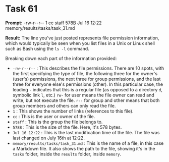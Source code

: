 # Task 61

**Prompt:** -rw-r--r--  1 cc  staff   578B Jul 16 12:22 memory/results/tasks/task_31.md

**Result:**
The line you've just posted represents file permission information, which would typically be seen when you list files in a Unix or Linux shell such as Bash using the `ls -l` command.

Breaking down each part of the information provided:

- `-rw-r--r--` : This describes the file permissions. There are 10 spots, with the first specifying the type of file, the following three for the owner's (user's) permissions, the next three for group permissions, and the last three for everyone else's permissions (other). In this particular case, the leading `-` indicates that this is a regular file (as opposed to a directory `d`, symbolic link `l`, etc.) `rw-` for user means the file owner can read and write, but not execute the file. `r--` for group and other means that both group members and others can only read the file.
- `1` : This shows the number of links (references to this file).
- `cc` : This is the user or owner of the file.
- `staff` : This is the group the file belongs to.
- `578B` : This is the size of the file. Here, it's 578 bytes.
- `Jul 16 12:22` : This is the last modification time of the file. The file was last changed on July 16th at 12:22.
- `memory/results/tasks/task_31.md` : This is the name of a file, in this case a Markdown file. It also shows the path to the file, showing it's in the `tasks` folder, inside the `results` folder, inside `memory`.

